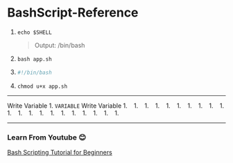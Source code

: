 # BashScript-Reference
1.
	```
	echo $SHELL
	```
	> Output: /bin/bash
1.
	```
	bash app.sh
	```
1.
	``` sh
	#!/bin/bash
	```
1.
	```
	chmod u+x app.sh
	```
---
Write Variable
1.
	```
	VARIABLE
	```
Write Variable
1.
	```
	```
1.
	```
	```
1.
	```
	```
1.
	```
	```
1.
	```
	```
1.
	```
	```
1.
	```
	```
1.
	```
	```
1.
	```
	```
1.
	```
	```
1.
	```
	```
1.
	```
	```
1.
	```
	```
1.
	```
	```
1.
	```
	```
1.
	```
	```
1.
	```
	```
1.
	```
	```
1.
	```
	```
1.
	```
	```
1.
	```
	```








---
### Learn From Youtube :blush:
[Bash Scripting Tutorial for Beginners](https://www.youtube.com/watch?v=tK9Oc6AEnR4)
